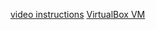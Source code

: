 [video instructions](https://drive.google.com/file/d/1UFmb7d8ftfj34B8gKajSYiUyoL1QgzSj/view?usp=sharing)
[VirtualBox VM](https://drive.google.com/file/d/18ssUUFU9d2f5zI_Tu57-IOiAJzcJ4CNV/view?usp=sharing)
